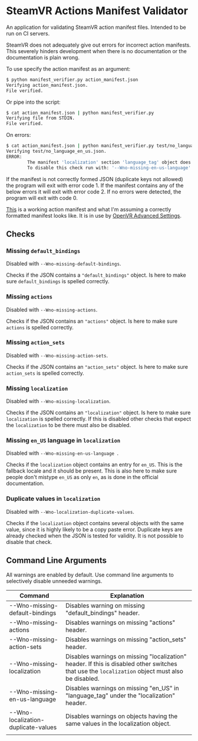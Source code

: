 # SteamVR Actions Manifest Validator

An application for validating SteamVR action manifest files. Intended to be run on CI servers.

SteamVR does not adequately give out errors for incorrect action manifests. This severely hinders development when there is no documentation or the documentation is plain wrong.

To use specify the action manifest as an argument:

```sh
$ python manifest_verifier.py action_manifest.json
Verifying action_manifest.json.
File verified.

```

Or pipe into the script:

```sh
$ cat action_manifest.json | python manifest_verifier.py
Verifying file from STDIN.
File verified.
```

On errors:

```sh
$ cat action_manifest.json | python manifest_verifier.py test/no_language_en_us.json
Verifying test/no_language_en_us.json.
ERROR:
        The manifest 'localization' section 'language_tag' object does not contain 'en_US'.
        To disable this check run with: '--Wno-missing-en-us-language'
```

If the manifest is not correctly formed JSON (duplicate keys not allowed) the program will exit with error code 1. If the manifest contains any of the below errors it will exit with error code 2. If no errors were detected, the program will exit with code 0.

[This](action_manifest.json) is a working action manifest and what I'm assuming a correctly formatted manifest looks like. It is in use by [OpenVR Advanced Settings](https://github.com/OpenVR-Advanced-Settings/OpenVR-AdvancedSettings).

## Checks

### Missing `default_bindings`
Disabled with `--Wno-missing-default-bindings`.

Checks if the JSON contains a `"default_bindings"` object. Is here to make sure `default_bindings` is spelled correctly.

### Missing `actions`
Disabled with `--Wno-missing-actions`.

Checks if the JSON contains an `"actions"` object. Is here to make sure `actions` is spelled correctly.

### Missing `action_sets`
Disabled with `--Wno-missing-action-sets`.

Checks if the JSON contains an `"action_sets"` object. Is here to make sure `action_sets` is spelled correctly.

### Missing `localization`
Disabled with `--Wno-missing-localization`.

Checks if the JSON contains an `"localization"` object. Is here to make sure `localization` is spelled correctly. If this is disabled other checks that expect the `localization` to be there must also be disabled.

### Missing `en_US` language in `localization`
Disabled with `--Wno-missing-en-us-language `.

Checks if the `localization` object contains an entry for `en_US`. This is the fallback locale and it should be present. This is also here to make sure people don't mistype `en_US` as only `en`, as is done in the official documentation.

### Duplicate values in `localization`
Disabled with `--Wno-localization-duplicate-values`.

Checks if the `localization` object contains several objects with the same value, since it is highly likely to be a copy paste error. Duplicate keys are already checked when the JSON is tested for validity. It is not possible to disable that check.

### 



## Command Line Arguments

All warnings are enabled by default. Use command line arguments to selectively disable unneeded warnings.

| Command | Explanation |
|---------|--------------|
| --Wno-missing-default-bindings | Disables warning on missing "default_bindings" header. |
| --Wno-missing-actions | Disables warnings on missing "actions" header. |
| --Wno-missing-action-sets | Disables warnings on missing "action_sets" header. |
| --Wno-missing-localization | Disables warnings on missing "localization" header. If this is disabled other switches that use the `localization` object must also be disabled. |
| --Wno-missing-en-us-language | Disables warnings on missing "en_US" in "language_tag" under the "localization" header. |
| --Wno-localization-duplicate-values | Disables warnings on objects having the same values in the localization object. |
|  |  |